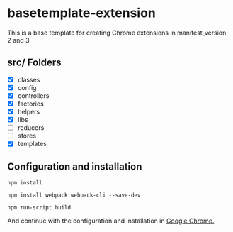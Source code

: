# basetemplate-extension
This is a base template for creating Chrome extensions in manifest_version 2 and 3
## src/ Folders
- [x] classes
- [x] config
- [x] controllers
- [x] factories
- [x] helpers
- [x] libs
- [ ] reducers
- [ ] stores
- [x] templates
## Configuration and installation
```
npm install

npm install webpack webpack-cli --save-dev 

npm run-script build
```
And continue with the configuration and installation in [Google Chrome.](https://developer.chrome.com/docs/extensions/mv3/getstarted/#manifest)
